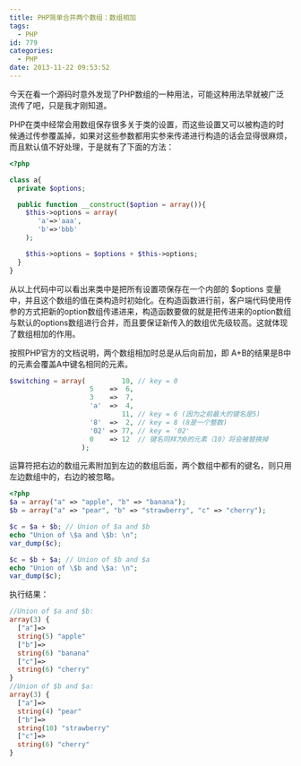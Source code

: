 ```yaml
---
title: PHP简单合并两个数组：数组相加
tags:
  - PHP
id: 779
categories:
  - PHP
date: 2013-11-22 09:53:52
---
```


今天在看一个源码时意外发现了PHP数组的一种用法，可能这种用法早就被广泛流传了吧，只是我才刚知道。

PHP在类中经常会用数组保存很多关于类的设置，而这些设置又可以被构造的时候通过传参覆盖掉，如果对这些参数都用实参来传递进行构造的话会显得很麻烦，而且默认值不好处理，于是就有了下面的方法：

```php
<?php

class a{
  private $options;

  public function __construct($option = array()){
    $this->options = array(
       'a'=>'aaa',
       'b'=>'bbb'
    );

    $this->options = $options + $this->options;
  }
}
```

从以上代码中可以看出来类中是把所有设置项保存在一个内部的 $options 变量中，并且这个数组的值在类构造时初始化。在构造函数进行前，客户端代码使用传参的方式把新的option数组传递进来，构造函数要做的就是把传进来的option数组与默认的options数组进行合并，而且要保证新传入的数组优先级较高。这就体现了数组相加的作用。

按照PHP官方的文档说明，两个数组相加时总是从后向前加，即 A+B的结果是B中的元素会覆盖A中键名相同的元素。

```php
$switching = array(         10, // key = 0
                    5    =>  6,
                    3    =>  7,
                    'a'  =>  4,
                            11, // key = 6 (因为之前最大的键名是5)
                    '8'  =>  2, // key = 8 (8是一个整数)
                    '02' => 77, // key = '02'
                    0    => 12  // 键名同样为0的元素（10）将会被替换掉
                  );
```

运算符把右边的数组元素附加到左边的数组后面，两个数组中都有的键名，则只用左边数组中的，右边的被忽略。

```php
<?php
$a = array("a" => "apple", "b" => "banana");
$b = array("a" => "pear", "b" => "strawberry", "c" => "cherry");

$c = $a + $b; // Union of $a and $b
echo "Union of \$a and \$b: \n";
var_dump($c);

$c = $b + $a; // Union of $b and $a
echo "Union of \$b and \$a: \n";
var_dump($c);
```

执行结果：

```php
//Union of $a and $b:
array(3) {
  ["a"]=>
  string(5) "apple"
  ["b"]=>
  string(6) "banana"
  ["c"]=>
  string(6) "cherry"
}
//Union of $b and $a:
array(3) {
  ["a"]=>
  string(4) "pear"
  ["b"]=>
  string(10) "strawberry"
  ["c"]=>
  string(6) "cherry"
}
```
&nbsp;
